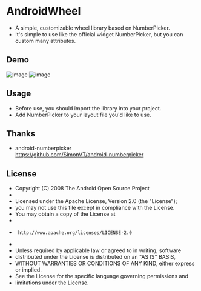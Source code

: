# AndroidWheel
* A simple, customizable wheel library based on NumberPicker.
* It's simple to use like the official widget NumberPicker, but you can custom many attributes.

## Demo
![image](https://github.com/iwhys/AndroidWheel/blob/master/screenshot/1.gif)
![image](https://github.com/iwhys/AndroidWheel/blob/master/screenshot/2.gif)

## Usage
* Before use, you should import the library into your project.
* Add NumberPicker to your layout file you'd like to use.

## Thanks
* android-numberpicker<br>
https://github.com/SimonVT/android-numberpicker

## License

 * Copyright (C) 2008 The Android Open Source Project
 *
 * Licensed under the Apache License, Version 2.0 (the "License");
 * you may not use this file except in compliance with the License.
 * You may obtain a copy of the License at
 *
 *      http://www.apache.org/licenses/LICENSE-2.0
 *
 * Unless required by applicable law or agreed to in writing, software
 * distributed under the License is distributed on an "AS IS" BASIS,
 * WITHOUT WARRANTIES OR CONDITIONS OF ANY KIND, either express or implied.
 * See the License for the specific language governing permissions and
 * limitations under the License.

